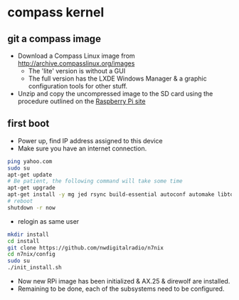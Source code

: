 # compass kernel

## git a compass image

* Download a Compass Linux image from http://archive.compasslinux.org/images
  * The 'lite' version is without a GUI
  * The full version has the LXDE Windows Manager & a graphic configuration tools for other stuff.
* Unzip and copy the uncompressed image to the SD card using the procedure outlined on the [Raspberry Pi site](https://www.raspberrypi.org/documentation/installation/installing-images/)

## first boot
* Power up, find IP address assigned to this device
* Make sure you have an internet connection.

```bash
ping yahoo.com
sudo su
apt-get update
# Be patient, the following command will take some time
apt-get upgrade
apt-get install -y mg jed rsync build-essential autoconf automake libtool git libasound2-dev whois libncurses5-dev
# reboot
shutdown -r now
```
* relogin as same user

```bash
mkdir install
cd install
git clone https://github.com/nwdigitalradio/n7nix
cd n7nix/config
sudo su
./init_install.sh
```
* Now new RPi image has been initialized & AX.25 & direwolf are installed.
* Remaining to be done, each of the subsystems need to be configured.
